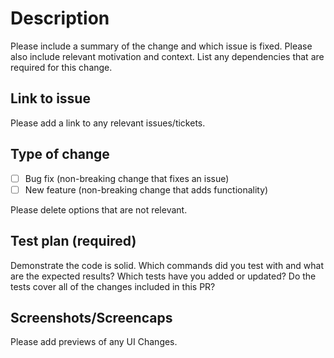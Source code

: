 # Description

Please include a summary of the change and which issue is fixed. Please also include relevant motivation and context. List any dependencies that are required for this change.

## Link to issue

Please add a link to any relevant issues/tickets.

## Type of change

- [ ] Bug fix (non-breaking change that fixes an issue)
- [ ] New feature (non-breaking change that adds functionality)

Please delete options that are not relevant.

## Test plan (required)

Demonstrate the code is solid. Which commands did you test with and what are the expected results?
Which tests have you added or updated? Do the tests cover all of the changes included in this PR?

## Screenshots/Screencaps

Please add previews of any UI Changes.
